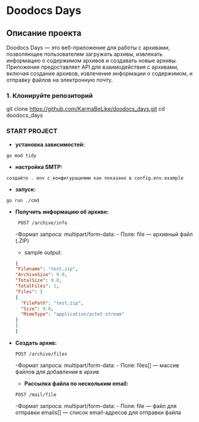 # Doodocs Days

## Описание проекта

Doodocs Days — это веб-приложение для работы с архивами, позволяющее пользователям загружать архивы, извлекать информацию о содержимом архивов и создавать новые архивы. Приложение предоставляет API для взаимодействия с архивами, включая создание архивов, извлечение информации о содержимом, и отправку файлов на электронную почту.


### 1. Клонируйте репозиторий

git clone https://github.com/KarmaBeLike/doodocs_days.git
cd doodocs_days

### START PROJECT
- **установка зависимостей:**
```
go mod tidy
```
- **настройка SMTP:**
```
создайте . env с конфигурациями как показано в config.env.example
```
- **запуск:**
```
go run ./cmd
```
- **Получить информацию об архиве:**
   ```http
    POST /archive/info
    ```
    -Формат запроса: multipart/form-data:
        - Поле: file — архивный файл (.ZIP)
    - sample output:
    ```json
    {
  "Filename": "test.zip",
  "ArchiveSize": 9.0,
  "TotalSize": 9.0,
  "TotalFiles": 1,
  "Files": [
    {
      "FilePath": "test.zip",
      "Size": 9.0,
      "MimeType": "application/octet-stream"
    }
  ]
    }
- **Создать архив:**
    ```http
    POST /archive/files
    ```
    -Формат запроса: multipart/form-data:
        - Поле: files[] — массив файлов для добавления в архив
   
   - **Рассылка файла по нескольким email:**
    ```http
    POST /mail/file
    ```
    -Формат запроса: multipart/form-data:
        - Поля: 
        file — файл для отправки
        emails[] — список email-адресов для отправки файла
  
